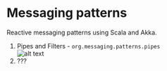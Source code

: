 # Messaging patterns

Reactive messaging patterns using Scala and Akka.


1. Pipes and Filters - `org.messaging.patterns.pipes`<br />
![alt text](https://github.com/drazens/messaging-patterns/tree/master/img/pipes_and_filters.png)
2. ???
